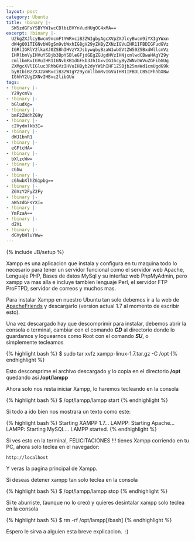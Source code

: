 ```yaml
---
layout: post
category: Ubuntu
title: !binary |-
  SW5zdGFsYSBYYW1wcCBlbiBVYnVudHUgOC4xMA==
excerpt: !binary |-
  U2kgZXJlcyBwcm9ncmFtYWRvciB3ZWIgbyAgcXVpZXJlcyBwcm9iYXIgYWxn
  dW4gQ01TIGNvbW8gSm9vbWxhIG8gV29yZHByZXNzIGVuIHR1IFBDIGFudGVz
  IGRlIGRlY2lkaXJ0ZSBhIHVzYXJsbywgbyBzaW1wbGVtZW50ZSBxdWllcmVz
  IHRlbmVyIHVuYSBjb3BpYSBleGFjdGEgZGUgdHVzIHNjcmlwdCBwaHAgY29y
  cmllbmRvIGVuIHR1IGNvbXB1dGFkb3JhIGxvIG1hcyByZWNvbWVuZGFibGUg
  ZXMgcXVlIGluc3RhbGVzIHVuIHByb2dyYW1hIHF1ZSBjb25maWd1cmUgdG9k
  byB1biBzZXJ2aWRvciB3ZWIgY29ycmllbmRvIGVuIHR1IFBDLCB5IFhhbXBw
  IGhhY2UgZXNvIHBvc2libGUu
tags:
- !binary |-
  Y29ycmVv
- !binary |-
  bGludXg=
- !binary |-
  bmF2ZWdhZG9y
- !binary |-
  c2Vydmlkb3I=
- !binary |-
  dWJ1bnR1
- !binary |-
  eGFtcHA=
- !binary |-
  bXlzcWw=
- !binary |-
  cGhw
- !binary |-
  cGhwbXlhZG1pbg==
- !binary |-
  ZGVzY2FyZ2Fy
- !binary |-
  aW5zdGFsYXI=
- !binary |-
  YmFzaA==
- !binary |-
  d2Vi
- !binary |-
  dGVybWluYWw=
---
```

{% include JB/setup %}

Xampp es una aplicacion que instala y configura en tu maquina todo lo necesario para tener un servidor funcional como el servidor web Apache, Lenguaje PHP, Bases de datos MySql y su interfaz web PhpMyAdmin, pero xampp va mas alla e incluye tambien lenguaje Perl, el servidor FTP ProFTPD, servidor de correos y muchos mas.

Para instalar Xampp en nuestro Ubuntu tan solo debemos ir a la web de <a title="Web Oficial Xampp" href="http://www.apachefriends.org/en/xampp-linux.html" target="_blank">ApacheFriends</a> y descargarlo (version actual 1.7 al momento de escribir esto).

Una vez descargado hay que descomprimir para instalar, debemos abrir la consola o terminal, cambiar con el comando <strong><em>CD</em></strong> al directorio donde lo guardamos y loguearnos como Root con el comando <strong><em>SU</em></strong>, o simplemente tecleamos

{% highlight bash %}
 $ sudo tar xvfz xampp-linux-1.7.tar.gz -C /opt
{% endhighlight %}

Esto descomprime el archivo descargado y lo copia en el directorio <strong>/opt</strong> quedando asi <strong>/opt/lampp</strong>

Ahora solo nos resta iniciar Xampp, lo haremos tecleando en la consola

{% highlight bash %}
 $ /opt/lampp/lampp start
{% endhighlight %}

Si todo a ido bien nos mostrara un texto como este:

{% highlight bash %}
Starting XAMPP 1.7...
LAMPP: Starting Apache...
LAMPP: Starting MySQL...
LAMPP started.
{% endhighlight %}


Si ves esto en la terminal, FELICITACIONES !!! tienes Xampp corriendo en tu PC, ahora solo teclea en el navegador:

    http://localhost

Y veras la pagina principal de Xampp.

Si deseas detener xampp tan solo teclea en la consola

{% highlight bash %}
  $ /opt/lampp/lampp stop
{% endhighlight %}

Si te aburriste, (aunque no lo creo) y quieres desintalar xampp solo teclea en la consola

{% highlight bash %}
$ rm -rf /opt/lampp[/bash]
{% endhighlight %}

Espero le sirva a alguien esta breve explicacion.  :)
